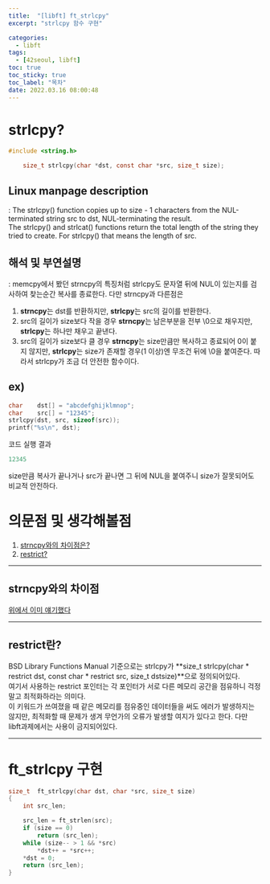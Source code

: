 ```yaml
---
title:  "[libft] ft_strlcpy"
excerpt: "strlcpy 함수 구현"

categories:
  - libft
tags:
  - [42seoul, libft]
toc: true
toc_sticky: true
toc_label: "목차"
date: 2022.03.16 08:00:48
---
```


# strlcpy?

```c
#include <string.h>

    size_t strlcpy(char *dst, const char *src, size_t size);
```

## Linux manpage description    
: The strlcpy() function copies up to size - 1 characters from the NUL-terminated string src to dst, NUL-terminating the result.    
The strlcpy() and strlcat() functions return the total length of the string they tried to create. For strlcpy() that means the length of src.    

## 해석 및 부연설명    
:  memcpy에서 봤던 strncpy의 특징처럼 strlcpy도 문자열 뒤에 NUL이 있는지를 검사하여 찾는순간 복사를 종료한다. 다만 strncpy과 다른점은 
1. **strncpy**는 dst를 반환하지만, **strlcpy**는 src의 길이를 반환한다.
2. src의 길이가 size보다 작을 경우 **strncpy**는 남은부분을 전부 \0으로 채우지만, **strlcpy**는 하나만 채우고 끝낸다.
3. src의 길이가 size보다 클 경우 **strncpy**는 size만큼만 복사하고 종료되어 0이 붙지 않지만, **strlcpy**는 size가 존재할 경우(1 이상)엔 무조건 뒤에 \0을 붙여준다. 따라서 strlcpy가 조금 더 안전한 함수이다.    

## ex)    
```c
char	dst[] = "abcdefghijklmnop";
char	src[] = "12345";
strlcpy(dst, src, sizeof(src));
printf("%s\n", dst);
```
코드 실행 결과
```c
12345
```
size만큼 복사가 끝나거나 src가 끝나면 그 뒤에 NUL을 붙여주니 size가 잘못되어도 비교적 안전하다.    

# 의문점 및 생각해볼점    
1. [strncpy와의 차이점은?](#strncpy와의-차이점)    
2. [restrict?](#restrict란)    

***

## strncpy와의 차이점
[위에서 이미 얘기했다](#해석-및-부연설명)

***

## restrict란?
BSD Library Functions Manual 기준으로는 strlcpy가 **size_t strlcpy(char * restrict dst, const char * restrict	src, size_t dstsize)**으로 정의되어있다.    
여기서 사용하는 restrict 포인터는 각 포인터가 서로 다른 메모리 공간을 점유하니 걱정말고 최적화하라는 의미다.    
이 키워드가 쓰여졌을 때 같은 메모리를 점유중인 데이터들을 써도 에러가 발생하지는 않지만, 최적화할 때 문제가 생겨 무언가의 오류가 발생할 여지가 있다고 한다. 다만 libft과제에서는 사용이 금지되어있다.    

***

# ft_strlcpy 구현

```c
size_t	ft_strlcpy(char dst, char *src, size_t size)
{
	int	src_len;

	src_len = ft_strlen(src);
	if (size == 0)
		return (src_len);
	while (size-- > 1 && *src)
		*dst++ = *src++;
	*dst = 0;
	return (src_len);
}

```


